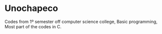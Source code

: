 # Unochapeco
Codes from  1º semester off computer science college,
Basic programming,
Most part of the codes in C.

